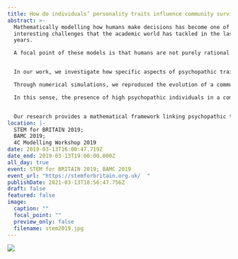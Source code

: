 ```yaml
---
title: How do individuals’ personality traits influence community survival?
abstract: >-
  Mathematically modelling how humans make decisions has become one of the most
  interesting challenges that the academic world has tackled in the last fifty
  years.

  A focal point of these models is that humans are not purely rational as initially postulated, but are influenced by a wide range of factors, both endogenous (e.g. personality traits, current mood) and exogenous (e.g. society, cultural environment). Using evolutionary game theory and numerical simulations, we investigate how psychopathic personality traits affect both group dynamics and community evolution. Our goal is to provide insight into the circumstances under which the existence of high values of psychopathic traits in some members of the community is advantageous for the population as a whole. 


  In our work, we investigate how specific aspects of psychopathic traits influence decisions both at the individual and at the group level. Psychopathy is usually described as a constellation of personality traits which include lack of guilt and fear, impulsivity, emotional detachment, impairment in building strong relationships, dishonesty and callousness. As such, psychopathic traits are usually associated with behaviours of negative valence, but this is not always in lines with those personality traits persisting in society. 

  Through numerical simulations, we reproduced the evolution of a community composed of both high and low psychopathic individuals in different environmental conditions. Simulating both benevolent and harsh environments, we observed that high psychopathic community members can help society to overcome the period of crisis, thanks to their fearless attitudes.

  In this sense, the presence of high psychopathic individuals in a community can be determinant for its survival.


  Our research provides a mathematical framework linking psychopathic traits to the dynamics of community resources and survival, broadening the literature that focuses mainly on the impact of psychopathy on individuals. Based on our results, we claim that particular aspects of psychopathy present, to different degrees, in the general population (such as fearless behaviours, callousness and boldness) can be beneficial in harmful situations, providing an advantage for survival.
location: |-
  STEM for BRITAIN 2019;
  BAMC 2019;
  4C Modelling Workshop 2019
date: 2019-03-13T16:00:47.719Z
date_end: 2019-03-13T19:00:00.000Z
all_day: true
event: STEM for BRITAIN 2019; BAMC 2019
event_url: "https://stemforbritain.org.uk/  "
publishDate: 2021-03-13T18:56:47.756Z
draft: false
featured: false
image:
  caption: ""
  focal_point: ""
  preview_only: false
  filename: stem2019.jpg
---
```

<img src="stem2019.jpg">
